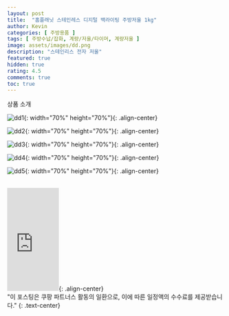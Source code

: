 ```yaml
---
layout: post
title:  "홈플래닛 스테인레스 디지털 백라이팅 주방저울 1kg"
author: Kevin
categories: [ 주방용품 ]
tags: [ 주방수납/잡화, 계량/저울/타이머, 계량저울 ]
image: assets/images/dd.png
description: "스테인리스 전자 저울"
featured: true
hidden: true
rating: 4.5
comments: true
toc: true
---
```


상품 소개

![dd1](https://user-images.githubusercontent.com/88370120/128134134-964acab2-bbd9-4c98-8c12-519719df9c03.jpg){: width="70%" height="70%"}{: .align-center}

![dd2](https://user-images.githubusercontent.com/88370120/128134139-c7dd6032-994f-4889-bae8-16dbd18b8e2d.jpg){: width="70%" height="70%"}{: .align-center}

![dd3](https://user-images.githubusercontent.com/88370120/128134140-20b0a83c-79e4-41d8-adad-bd96905fe934.jpg){: width="70%" height="70%"}{: .align-center}

![dd4](https://user-images.githubusercontent.com/88370120/128134142-0dbce985-b5f4-4285-9cd2-7e5d8bb03119.jpg){: width="70%" height="70%"}{: .align-center}

![dd5](https://user-images.githubusercontent.com/88370120/128134144-d8df1cf0-26fb-41d1-a871-06e7cde4d1a6.jpg){: width="70%" height="70%"}{: .align-center}

<br/>

<iframe src="https://coupa.ng/b4LBSo" width="120" height="240" frameborder="0" scrolling="no" referrerpolicy="unsafe-url"></iframe>{: .align-center}

<br/>
"이 포스팅은 쿠팡 파트너스 활동의 일환으로, 이에 따른 일정액의 수수료를 제공받습니다."
{: .text-center}
